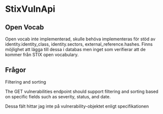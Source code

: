 # StixVulnApi

## Open Vocab
Open vocab inte implementerad, skulle behöva implementeras för stöd av identity.identity_class, identity.sectors, external_reference.hashes. Finns möjlighet att lägga till dessa i databas men inget som verifierar att de kommer från STIX open vocabulary.

## Frågor

Filtering and sorting

The GET vulnerabilities endpoint should support filtering and sorting based on specific fields such as severity, status, and date.

Dessa fält hittar jag inte på vulnerability-objektet enligt specifikationen